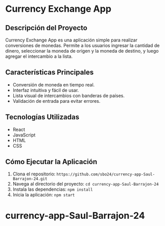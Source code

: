 # Currency Exchange App

## Descripción del Proyecto

Currency Exchange App es una aplicación simple para realizar conversiones de monedas. Permite a los usuarios ingresar la cantidad de dinero, seleccionar la moneda de origen y la moneda de destino, y luego agregar el intercambio a la lista.

## Características Principales

- Conversión de moneda en tiempo real.
- Interfaz intuitiva y fácil de usar.
- Lista visual de intercambios con banderas de países.
- Validación de entrada para evitar errores.

## Tecnologías Utilizadas

- React
- JavaScript
- HTML
- CSS

## Cómo Ejecutar la Aplicación

1. Clona el repositorio: `https://github.com/sbo24/currency-app-Saul-Barrajon-24.git`
2. Navega al directorio del proyecto: `cd currency-app-Saul-Barrajon-24`
3. Instala las dependencias: `npm install`
4. Inicia la aplicación: `npm start`

# currency-app-Saul-Barrajon-24

